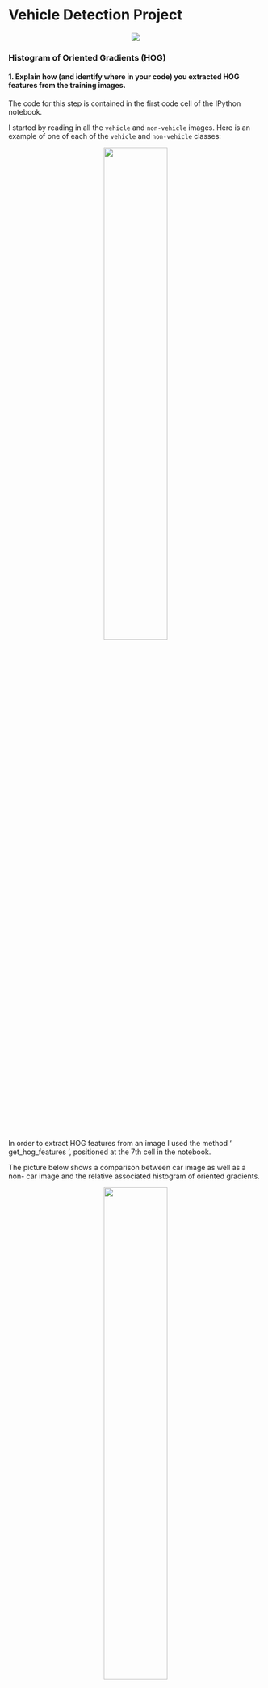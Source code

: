 # Vehicle Detection Project

<p align="center">
  <img src="https://user-images.githubusercontent.com/29335742/223182593-f4a2aace-2af1-4221-85b1-0207437acb4c.gif" 
</p>

### Histogram of Oriented Gradients (HOG)

#### 1. Explain how (and identify where in your code) you extracted HOG features from the training images.

The code for this step is contained in the first code cell of the IPython
notebook.

I started by reading in all the `vehicle` and `non-vehicle` images. Here
is an example of one of each of the `vehicle` and `non-vehicle` classes:


<p align="center">
  <img src="https://user-images.githubusercontent.com/29335742/223165038-4a59820e-16ce-4ac2-a317-cdb2eb08f8ef.png" width="50%" height="50%"/>
</p>


In order to extract HOG features from an image I used the method
‘ get_hog_features ’, positioned at the 7th cell in the notebook.

The picture below shows a comparison between car image as well as a non-
car image and the relative associated histogram of oriented gradients.

<p align="center">
  <img src="https://user-images.githubusercontent.com/29335742/223165328-6ff19a88-5dbf-414d-92bd-0a10ed6655f0.png" width="50%" height="50%"/>
</p>


The method ‘extract_features’ (8th cell) accepts a list of images paths
and HOG parameters and produces a flattened array of HOG features for
each image in the list.

After that, with the features of both type of images, I produced a label
vector for the entire dataset skimming car from not-cars; 1 was used for
cars and 0 for not-cars.

Subsequently, the features and the labels are then shuffled and split
into training and test sets, so that in turn they ended up to feed a SVM
classifier.

#### 2. Explain how you settled on your final choice of HOG parameters.

I tried various combinations of parameters, accurately tuned, and I made
my final choice upon the performance of the SVM classifier produced using
the best ones among them. In the end it was the right compromise between
accuracy and speed that made me choose for the YUV color space, 11
orientations, 16 pixels per cell, 2 cells per block and all channel for
the color space.

#### 3. Describe how (and identify where in your code) you trained a
classifier using your selected HOG features (and color features if you
used them).

I trained a linear SVM using the default classifier parameters and just
using HOG features alone, even though I was able to achieve a test
accuracy of 98,2 %.

### Sliding Window Search

#### 1. Describe how (and identify where in your code) you implemented a
sliding window search. How did you decide what scales to search and how
much to overlap windows?

In the section “ Method to find cars trough a classifier “ I used ‘find
cars’ function which combines HOG feature extraction with a sliding
window search. The particularity of the approach consists to retrieve HOG
features on a portion of the image subsampling the same features
according to the size of the window and then pass them to the classifier.
The method performs the classifier prediction on each window region and
returns a list of rectangle objects corresponding to the windows that
targeted a car prediction.

The image below shows the result.

<p align="center">
  <img src="https://user-images.githubusercontent.com/29335742/223165424-b75501ed-dee4-40e8-90e2-54784af71231.png" width="50%" height="50%"/>
</p>


Therefore, I tried to explore several combinations of windows sizes and
positions, among a precise sections of the image. Below few examples of
images with all the spatial possibilities.

<p align="center">
  <img src="https://user-images.githubusercontent.com/29335742/223165601-dfbd9e55-aec4-436a-a96a-7c9ddafa8ed0.png" width="50%" height="50%"/>
  <img src="https://user-images.githubusercontent.com/29335742/223165793-081ba773-42c3-4e7f-9df1-a21e9f15d6c9.png" width="50%" height="50%"/>
  <img src="https://user-images.githubusercontent.com/29335742/223165881-5e2c159b-92c1-44af-ad6d-dc6b726ea3dd.png" width="50%" height="50%"/>
  <img src="https://user-images.githubusercontent.com/29335742/223165966-fe4402a1-f71e-45f4-8215-c078adf54160.png" width="50%" height="50%"/>
</p>



The image below shows just the rectangles that should identify cars.

<p align="center">
  <img src="https://user-images.githubusercontent.com/29335742/223166051-8e585fe7-def6-4ba6-a493-3f3b4fdb33aa.png" width="50%" height="50%"/>
</p>


Regarding this last picture we can notice the presence of a couple of
false positives. In order to avoid this phenomenon is recommended to
implement a further step.

The synergy of a heatmap and its relative threshold can eliminate the
unnecessary elements from the image. About the heatmap, I used the
‘add_heat’ function in order to stand out the multiple rectangles which
identify with all likelihood cars. The image below is an example of this
concept. You can notice more bright colours on the overlapped regions of
interest.

<p align="center">
  <img src="https://user-images.githubusercontent.com/29335742/223166125-f8089055-1b10-4b1d-b058-b0928b79dcf6.png" width="50%" height="50%"/>
</p>


Follow the same image above after applying a threshold of 1.

<p align="center">
  <img src="https://user-images.githubusercontent.com/29335742/223166182-1f10fa00-1933-4e87-bd15-826533faaab6.png" width="50%" height="50%"/>
</p>


With the ‘scipy.ndimage.measurements.label()’ is possible to collect
spatially contiguous areas of the heatmap and assign each label.


<p align="center">
  <img src="https://user-images.githubusercontent.com/29335742/223166287-0e5f9a93-4427-46f8-8837-0efabb3324bd.png" width="50%" height="50%"/>
</p>



The final result is the following:


<p align="center">
  <img src="https://user-images.githubusercontent.com/29335742/223166366-e2f67845-13c4-4c1e-bd47-9e8aea02d2b7.png" width="50%" height="50%"/>
</p>



#### 2. Show some examples of test images to demonstrate how your pipeline
is working. What did you do to optimize the performance of your
classifier?

<p align="center">
  <img src="https://user-images.githubusercontent.com/29335742/223166458-09ddfcea-4aa7-4d19-ac24-0f1d2a61fa50.png" width="50%" height="50%"/>
  <img src="https://user-images.githubusercontent.com/29335742/223166525-4761880e-9a6a-4e4a-bbda-0b7d8da78019.png" width="50%" height="50%"/>
  <img src="https://user-images.githubusercontent.com/29335742/223166610-f2509859-3dd7-4fa8-bf9a-5acb66c64034.png" width="50%" height="50%"/>
  <img src="https://user-images.githubusercontent.com/29335742/223166691-8afdb4ac-3a72-4df4-8366-339de297880d.png" width="50%" height="50%"/>
</p>


The result on the images worked pretty well, identifying the vehicles
without false positives.

To be honest, the first implementation didn’t work that good, I had to
tune several combinations of parameters and especially taking into
account all the YUV channels, and ramping up the pixels per cell from 8
to 16; which subsequently represented a good compromise, as mentioned at
the beginning, in term of execution speed and accuracy.

### Video Implementation

#### 1. Provide a link to your final video output. Your pipeline should
perform reasonably well on the entire project video (somewhat wobbly or
unstable bounding boxes are ok as long as you are identifying the
vehicles most of the time with minimal false positives.)

The video is attached along with the rest of the project material.

#### 2. Describe how (and identify where in your code) you implemented
some kind of filter for false positives and some method for combining
overlapping bounding boxes.

The code for detect vehicles on videos is situated in the ‘Pipeline for
video‘ (32th cell) which is the same previous described, with the
difference that I introduced a store for rectangles detections through a
class. The detection of the last 16 frames are combined and then added
along with a variable threshold of the heatmap, so that the latter could
depend on the recent history of the previous rectangles.

### Discussion

#### 1. Briefly discuss any problems / issues you faced in your
implementation of this project. Where will your pipeline likely fail?
What could you do to make it more robust?


The main issue was all about to try reach an acceptable detection
accuracy without overlooking the speed of execution of the algorithm. A
positive measure to cope with this situation was to include previous
frame in order to reduce missclassification, though some cars could
haven’t been right labelled when they change positions from one frame to
the next.

Another cumbersome problem was represented when the background
environment and lighting conditions are closer to the color of the car,
in this case the algorithm fails since it found difficulties to skim the
vehicle from the rest.

Moreover, I noticed that distant cars were difficult to detect, so the
detection ability reduces along with the distance of the objectives.

Improvements:

- Use a convnet to preclude the sliding window search.
    (I wasn’t able to perform this approach seeing that I don’t have
    the right hardware to do that)
- Predict the locations of the vehicles in the next frames


